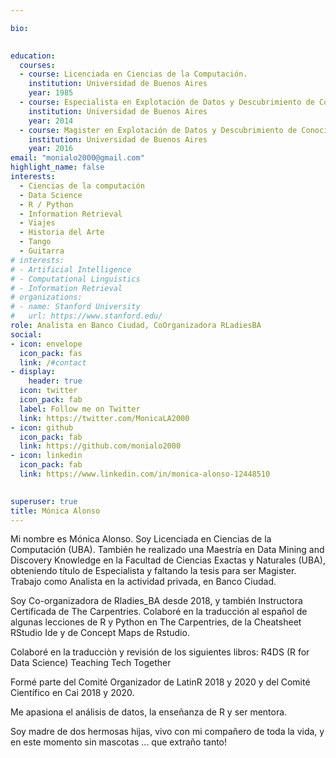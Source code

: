 ```yaml
---

bio: 
      

education:
  courses:
  - course: Licenciada en Ciencias de la Computación.
    institution: Universidad de Buenos Aires
    year: 1985
  - course: Especialista en Explotación de Datos y Descubrimiento de Conocimiento
    institution: Universidad de Buenos Aires
    year: 2014
  - course: Magister en Explotación de Datos y Descubrimiento de Conocimiento (falta Tesis)
    institution: Universidad de Buenos Aires
    year: 2016
email: "monialo2000@gmail.com"
highlight_name: false
interests:
  - Ciencias de la computación
  - Data Science
  - R / Python
  - Information Retrieval
  - Viajes
  - Historia del Arte
  - Tango
  - Guitarra
# interests:
# - Artificial Intelligence
# - Computational Linguistics
# - Information Retrieval
# organizations:
# - name: Stanford University
#   url: https://www.stanford.edu/
role: Analista en Banco Ciudad, CoOrganizadora RLadiesBA
social:
- icon: envelope
  icon_pack: fas
  link: /#contact
- display:
    header: true
  icon: twitter
  icon_pack: fab
  label: Follow me on Twitter
  link: https://twitter.com/MonicaLA2000
- icon: github
  icon_pack: fab
  link: https://github.com/monialo2000
- icon: linkedin
  icon_pack: fab
  link: https://www.linkedin.com/in/monica-alonso-12448510
  

superuser: true
title: Mónica Alonso
---
```


Mi nombre es Mónica Alonso. Soy Licenciada en Ciencias de la Computación (UBA). También he realizado una Maestría en Data Mining and Discovery Knowledge en la Facultad de Ciencias Exactas y Naturales (UBA), obteniendo título de Especialista y faltando la tesis para ser Magister. Trabajo como Analista en la actividad privada, en Banco Ciudad. 

Soy Co-organizadora de Rladies_BA desde 2018, y también Instructora Certificada de The Carpentries. Colaboré en la traducción al español de algunas lecciones de R y Python en The Carpentries, de la Cheatsheet RStudio Ide y de Concept Maps de Rstudio. 

Colaboré en la traducciòn y revisión de los siguientes libros:
   R4DS (R for Data Science)
   Teaching Tech Together 
   
Formé parte del Comité Organizador de LatinR 2018 y 2020 y del Comité Científico en Cai 2018 y 2020.

Me apasiona el análisis de datos, la enseñanza de R y ser mentora. 

Soy madre de dos hermosas hijas, vivo con mi compañero de toda la vida, y en este 
momento sin mascotas ... que extraño tanto!


